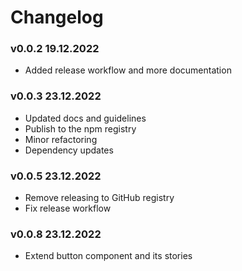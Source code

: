 # Changelog

### v0.0.2 19.12.2022
- Added release workflow and more documentation

### v0.0.3 23.12.2022
- Updated docs and guidelines
- Publish to the npm registry
- Minor refactoring
- Dependency updates

### v0.0.5 23.12.2022
- Remove releasing to GitHub registry
- Fix release workflow

### v0.0.8 23.12.2022
- Extend button component and its stories